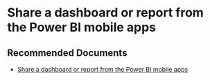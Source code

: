   <properties
	pageTitle="mobile dashboard"
	description="mobile dashboard"
	service="microsoft.PowerBIDedicated"
	resource="capacities"
	authors="pjfreitas"
	ms.author="pfreitas"	
	displayOrder="340"
	selfHelpType="generic"
	supportTopicIds="32628122"
	productPesIds="16334"
	cloudEnvironments="public, MoonCake, fairfax" 
	articleId="8df9356c-38f2-55e5-2175-baeaf1fa448d"
	ownershipId="ASEP_ContentService_Placeholder"
/>

# Share a dashboard or report from the Power BI mobile apps

## **Recommended Documents**

* [Share a dashboard or report from the Power BI mobile apps](https://docs.microsoft.com/power-bi/consumer/mobile/mobile-share-dashboard-from-the-mobile-apps)
